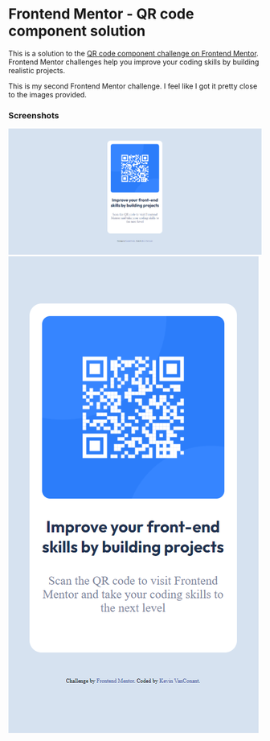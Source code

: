 # Frontend Mentor - QR code component solution

This is a solution to the [QR code component challenge on Frontend Mentor](https://www.frontendmentor.io/challenges/qr-code-component-iux_sIO_H). Frontend Mentor challenges help you improve your coding skills by building realistic projects.

This is my second Frontend Mentor challenge.
I feel like I got it pretty close to the images provided.

### Screenshots

![Desktop layout](./screenshots/desktop-layout.png)
![Mobile layout](./screenshots/mobile-layout.png)
